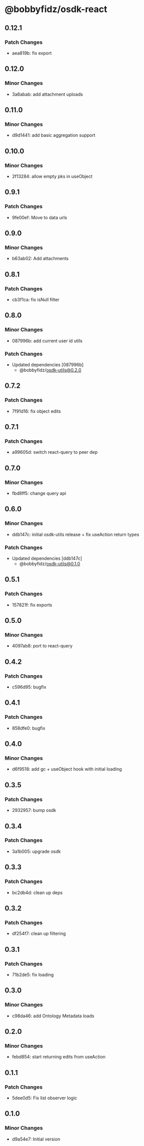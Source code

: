 # @bobbyfidz/osdk-react

## 0.12.1

### Patch Changes

- aea819b: fix export

## 0.12.0

### Minor Changes

- 3a6abab: add attachment uploads

## 0.11.0

### Minor Changes

- d9d1441: add basic aggregation support

## 0.10.0

### Minor Changes

- 2f13284: allow empty pks in useObject

## 0.9.1

### Patch Changes

- 9fe00ef: Move to data urls

## 0.9.0

### Minor Changes

- b63ab02: Add attachments

## 0.8.1

### Patch Changes

- cb3f1ca: fix isNull filter

## 0.8.0

### Minor Changes

- 087996b: add current user id utils

### Patch Changes

- Updated dependencies [087996b]
    - @bobbyfidz/osdk-utils@0.2.0

## 0.7.2

### Patch Changes

- 7f91d16: fix object edits

## 0.7.1

### Patch Changes

- a99605d: switch react-query to peer dep

## 0.7.0

### Minor Changes

- fbd8ff5: change query api

## 0.6.0

### Minor Changes

- ddb147c: initial osdk-utils release + fix useAction return types

### Patch Changes

- Updated dependencies [ddb147c]
    - @bobbyfidz/osdk-utils@0.1.0

## 0.5.1

### Patch Changes

- 157821f: fix exports

## 0.5.0

### Minor Changes

- 4097ab8: port to react-query

## 0.4.2

### Patch Changes

- c596d95: bugfix

## 0.4.1

### Patch Changes

- 858dfe0: bugfix

## 0.4.0

### Minor Changes

- d6f9518: add gc + useObject hook with initial loading

## 0.3.5

### Patch Changes

- 2932957: bump osdk

## 0.3.4

### Patch Changes

- 3a1b005: upgrade osdk

## 0.3.3

### Patch Changes

- bc2db4d: clean up deps

## 0.3.2

### Patch Changes

- df254f7: clean up filtering

## 0.3.1

### Patch Changes

- 71b2de5: fix loading

## 0.3.0

### Minor Changes

- c98da46: add Ontology Metadata loads

## 0.2.0

### Minor Changes

- febd854: start returning edits from useAction

## 0.1.1

### Patch Changes

- 5dee0d5: Fix list observer logic

## 0.1.0

### Minor Changes

- d9a54e7: Initial version
